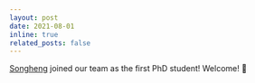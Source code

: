```yaml
---
layout: post
date: 2021-08-01
inline: true
related_posts: false
---
```


[Songheng](https://alexanderzsh.github.io/) joined our team as the first PhD student! Welcome! 🥳